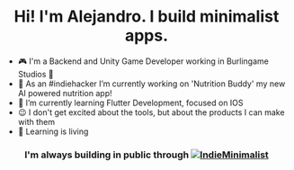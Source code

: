 <h1 align="center">Hi! I'm Alejandro. I build minimalist apps.</h1>

- :video_game: I'm a Backend and Unity Game Developer working in Burlingame Studios :hibiscus:
- :rocket: As an #indiehacker I’m currently working on 'Nutrition Buddy' my new AI powered nutrition app!
- 🌱 I’m currently learning Flutter Development, focused on IOS
- :wink: I don't get excited about the tools, but about the products I can make with them
- :book: Learning is living

<h3 align="center">I'm always building in public through <a href="https://twitter.com/intent/follow?screen_name=IndieMinimalist" target="blank" style="margin-top: 15px;"><img src="https://img.shields.io/twitter/follow/IndieMinimalist?label=%40IndieMinimalist" alt="IndieMinimalist"/></a></h3>

